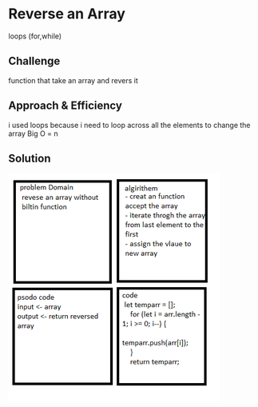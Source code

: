# Reverse an Array

loops (for,while)

## Challenge

function that take an array and revers it

## Approach & Efficiency

i used loops because i need to loop across all the elements to change the array
Big O = n

## Solution

![Reverse an array whitboard](../../assest/chal1.png)